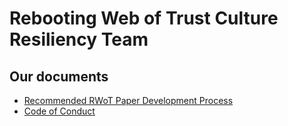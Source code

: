 # Rebooting Web of Trust Culture Resiliency Team

## Our documents

- [Recommended RWoT Paper Development Process](paper_development_process.md)
- [Code of Conduct](code_of_conduct_medium.md)
